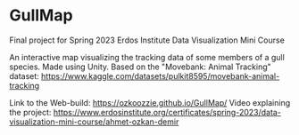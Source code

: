 # GullMap
Final project for Spring 2023 Erdos Institute Data Visualization Mini Course

An interactive map visualizing the tracking data of some members of a gull species. Made using Unity. Based on the "Movebank: Animal Tracking" dataset: https://www.kaggle.com/datasets/pulkit8595/movebank-animal-tracking

Link to the Web-build: https://ozkoozzie.github.io/GullMap/
Video explaining the project: https://www.erdosinstitute.org/certificates/spring-2023/data-visualization-mini-course/ahmet-ozkan-demir
